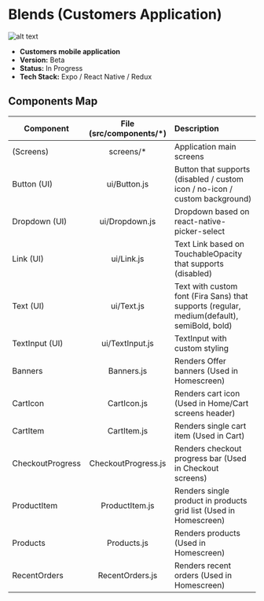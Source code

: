 # Blends (Customers Application)

![alt text](https://i.ibb.co/YcgJCrq/Logo.png "Blends Logo")
- <b>Customers mobile application</b>
- <b>Version:</b> Beta
- <b>Status:</b> In Progress
- <b>Tech Stack:</b> Expo / React Native / Redux
## Components Map
| Component        | File (src/components/*)           | Description  |
| ------------- |:-------------:| :-----|
| (Screens)      | screens/* | Application main screens |
| Button (UI)      | ui/Button.js | Button that supports (disabled / custom icon / no-icon / custom background) |
| Dropdown (UI)      | ui/Dropdown.js | Dropdown based on react-native-picker-select |
| Link (UI)      | ui/Link.js | Text Link based on TouchableOpacity that supports (disabled) |
| Text (UI)      | ui/Text.js | Text with custom font (Fira Sans) that supports (regular, medium(default), semiBold, bold)|
| TextInput (UI)      | ui/TextInput.js |  TextInput with custom styling |
| Banners      | Banners.js |  Renders Offer banners (Used in Homescreen) |
| CartIcon      | CartIcon.js |  Renders cart icon (Used in Home/Cart screens header) |
| CartItem      | CartItem.js | Renders single cart item (Used in Cart) |
| CheckoutProgress      | CheckoutProgress.js | Renders checkout progress bar (Used in Checkout screens) |
| ProductItem      | ProductItem.js | Renders single product in products grid list (Used in Homescreen) |
| Products      | Products.js | Renders products (Used in Homescreen) |
| RecentOrders      | RecentOrders.js | Renders recent orders (Used in Homescreen) |

